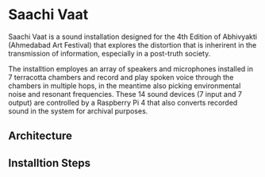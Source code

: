 # Saachi Vaat
Saachi Vaat is a sound installation designed for the 4th Edition of Abhivyakti (Ahmedabad Art Festival) that explores the distortion that is inherirent in the transmission of information, especially in a post-truth society. 

The installtion employes an array of speakers and microphones installed in 7 terracotta chambers and record and play spoken voice through the chambers in multiple hops, in the meantime also picking environmental noise and resonant frequencies. These 14 sound devices (7 input and 7 output) are controlled by a Raspberry Pi 4 that also converts recorded sound in the system for archival purposes.

## Architecture

## Installtion Steps
